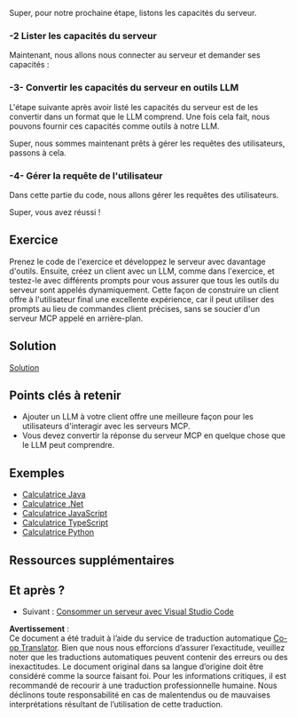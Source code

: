 <!--
CO_OP_TRANSLATOR_METADATA:
{
  "original_hash": "abbb199eb22fdffa44a0de4db6a5ea49",
  "translation_date": "2025-05-16T14:56:03+00:00",
  "source_file": "03-GettingStarted/03-llm-client/README.md",
  "language_code": "fr"
}
-->
Super, pour notre prochaine étape, listons les capacités du serveur.

### -2 Lister les capacités du serveur

Maintenant, nous allons nous connecter au serveur et demander ses capacités :

### -3- Convertir les capacités du serveur en outils LLM

L'étape suivante après avoir listé les capacités du serveur est de les convertir dans un format que le LLM comprend. Une fois cela fait, nous pouvons fournir ces capacités comme outils à notre LLM.

Super, nous sommes maintenant prêts à gérer les requêtes des utilisateurs, passons à cela.

### -4- Gérer la requête de l'utilisateur

Dans cette partie du code, nous allons gérer les requêtes des utilisateurs.

Super, vous avez réussi !

## Exercice

Prenez le code de l'exercice et développez le serveur avec davantage d'outils. Ensuite, créez un client avec un LLM, comme dans l'exercice, et testez-le avec différents prompts pour vous assurer que tous les outils du serveur sont appelés dynamiquement. Cette façon de construire un client offre à l'utilisateur final une excellente expérience, car il peut utiliser des prompts au lieu de commandes client précises, sans se soucier d'un serveur MCP appelé en arrière-plan.

## Solution

[Solution](/03-GettingStarted/03-llm-client/solution/README.md)

## Points clés à retenir

- Ajouter un LLM à votre client offre une meilleure façon pour les utilisateurs d'interagir avec les serveurs MCP.
- Vous devez convertir la réponse du serveur MCP en quelque chose que le LLM peut comprendre.

## Exemples

- [Calculatrice Java](../samples/java/calculator/README.md)
- [Calculatrice .Net](../../../../03-GettingStarted/samples/csharp)
- [Calculatrice JavaScript](../samples/javascript/README.md)
- [Calculatrice TypeScript](../samples/typescript/README.md)
- [Calculatrice Python](../../../../03-GettingStarted/samples/python)

## Ressources supplémentaires

## Et après ?

- Suivant : [Consommer un serveur avec Visual Studio Code](/03-GettingStarted/04-vscode/README.md)

**Avertissement** :  
Ce document a été traduit à l’aide du service de traduction automatique [Co-op Translator](https://github.com/Azure/co-op-translator). Bien que nous nous efforcions d’assurer l’exactitude, veuillez noter que les traductions automatiques peuvent contenir des erreurs ou des inexactitudes. Le document original dans sa langue d’origine doit être considéré comme la source faisant foi. Pour les informations critiques, il est recommandé de recourir à une traduction professionnelle humaine. Nous déclinons toute responsabilité en cas de malentendus ou de mauvaises interprétations résultant de l’utilisation de cette traduction.